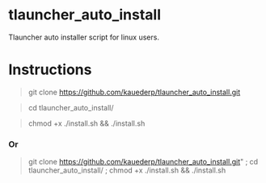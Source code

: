 # tlauncher_auto_install
Tlauncher auto installer script for linux users.


# Instructions

> git clone https://github.com/kauederp/tlauncher_auto_install.git

> cd tlauncher_auto_install/

> chmod +x ./install.sh && ./install.sh

<h3> Or </h3>

> git clone https://github.com/kauederp/tlauncher_auto_install.git" ; cd tlauncher_auto_install/ ; chmod +x ./install.sh && ./install.sh
